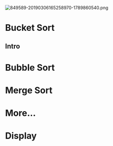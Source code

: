 
![849589-20190306165258970-1789860540.png](https://i.loli.net/2019/11/05/irACYKgxMzevZml.png)

# Bucket Sort

## Intro

# Bubble Sort


# Merge Sort


# More...


# Display

